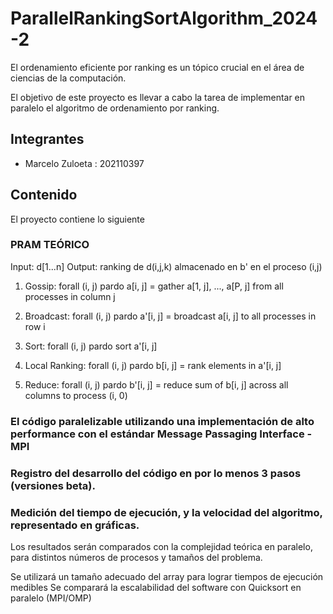 # ParallelRankingSortAlgorithm_2024-2

El ordenamiento eficiente por ranking es un tópico crucial en el área de ciencias de la computación.

El objetivo de este proyecto es llevar a cabo la tarea de implementar en paralelo el algoritmo de ordenamiento por ranking.

## Integrantes
- Marcelo Zuloeta : 202110397


## Contenido

El proyecto contiene lo siguiente
### PRAM TEÓRICO

Input: d[1...n]
Output: ranking de d(i,j,k) almacenado en b' en el proceso (i,j)

1. Gossip:
   forall (i, j) pardo
       a[i, j] = gather a[1, j], ..., a[P, j] from all processes in column j

2. Broadcast:
   forall (i, j) pardo
       a'[i, j] = broadcast a[i, j] to all processes in row i

3. Sort:
   forall (i, j) pardo
       sort a'[i, j]

4. Local Ranking:
   forall (i, j) pardo
       b[i, j] = rank elements in a'[i, j]

5. Reduce:
   forall (i, j) pardo
       b'[i, j] = reduce sum of b[i, j] across all columns to process (i, 0)


### El código paralelizable utilizando una implementación de alto performance con el estándar Message Passaging Interface - MPI

### Registro del desarrollo del código en por lo menos 3 pasos (versiones beta).


### Medición del tiempo de ejecución, y la velocidad del algoritmo, representado en gráficas.
Los resultados serán comparados con la complejidad teórica en paralelo, para distintos números de
procesos y tamaños del problema. 

Se utilizará un tamaño adecuado del array para lograr tiempos de ejecución medibles
Se comparará la escalabilidad del software con Quicksort en paralelo (MPI/OMP)
